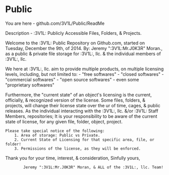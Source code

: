 Public
======
You are here - github.com/3V1L/Public/ReadMe

Description - :3V1L: Publicly Accessible Files, Folders, & Projects.

  Welcome to the :3V1L: Public Repository on Github.com, started on Tuesday, December the 9th, of 2014. By: Jeremy ":3V1L:Mr.J0K3R" Moran., as a public & private file storage for :3V1L:, llc. & the individual members of :3V1L:, llc.
	
We here at :3V1L:, llc. aim to provide multiple products, on multiple licensing levels,
	including, but not limited to:
		- "free softwares"
		- "closed softwares"
		- "commercial softwares"
		- "open source softwares"
		- even some "proprietary softwares"
  
  Furthermore, the "current state" of an object's licensing is the current, officially, & recognized version of the license. Some files, folders, & projects, will change their license state over the ur of time, cages, & public releases. As the individual interacting with the :3V1L:, llc. &/or :3V1L: Staff Members, repositories; It is your responsibility to be aware of the current state of license, for any given file, folder, object, project.

	Please take special notice of the following:
		1. Area of storage: Public vs Private.
		2. Current State of Licensing for that specific area, file, or folder!
		3. Permissions of the license, as they will be enforced.

Thank you for your time, interest, & consideration,
	Sinfully yours,

			Jeremy ":3V1L:Mr.J0K3R" Moran, & ALL of the :3V1L:, llc. Team!
